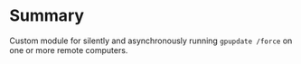 # Summary
Custom module for silently and asynchronously running `gpupdate /force` on one or more remote computers.
